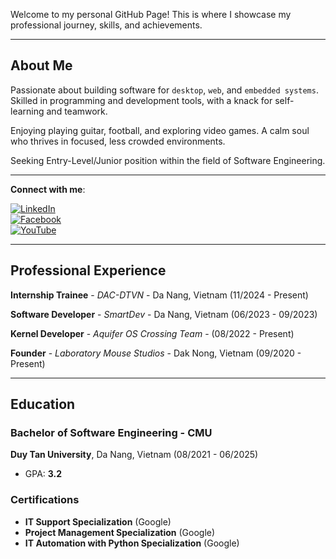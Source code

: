 Welcome to my personal GitHub Page! This is where I showcase my professional journey, skills, and achievements.

---

## About Me

Passionate about building software for `desktop`, `web`, and `embedded systems`. Skilled in programming and development tools, with a knack for self-learning and teamwork.

Enjoying playing guitar, football, and exploring video games. A calm soul who thrives in focused, less crowded environments.

Seeking Entry-Level/Junior position within the field of Software Engineering.

---

**Connect with me**:

[![LinkedIn](https://img.shields.io/badge/LinkedIn-qthiendev-0077B5?style=flat&logo=linkedin)](https://www.linkedin.com/in/qthiendev/)  
[![Facebook](https://img.shields.io/badge/Facebook-qthien1612-1877F2?style=flat&logo=facebook)](https://www.facebook.com/qthien1612)  
[![YouTube](https://img.shields.io/badge/YouTube-decseize-FF0000?style=flat&logo=youtube)](https://www.youtube.com/@decseize)

---

## Professional Experience

**Internship Trainee** - *DAC-DTVN* - Da Nang, Vietnam (11/2024 - Present)

**Software Developer** - *SmartDev* - Da Nang, Vietnam (06/2023 - 09/2023)  

**Kernel Developer**  - *Aquifer OS Crossing Team* - (08/2022 - Present)  

**Founder** - *Laboratory Mouse Studios* - Dak Nong, Vietnam (09/2020 - Present)  

---

## Education

### **Bachelor of Software Engineering - CMU**  
**Duy Tan University**, Da Nang, Vietnam (08/2021 - 06/2025)
- GPA: **3.2**

### Certifications
- **IT Support Specialization** (Google)  
- **Project Management Specialization** (Google)  
- **IT Automation with Python Specialization** (Google)
